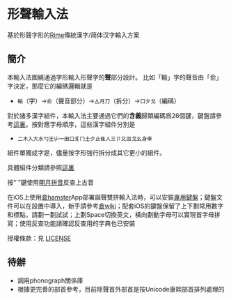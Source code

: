 # 形聲輸入法

基於形聲字形的[Rime](https://rime.im)傳統漢字/简体汉字輸入方案

## 簡介

本輸入法圍繞通過字形輸入形聲字的**聲**部分設計。
比如「輸」字的聲音由「俞」字決定，那麼它的編碼邏輯就是

* `輸`（字）&rarr;`俞`（聲音部分）&rarr;`亼月刀`（拆分）&rarr;`口夕戈`（編碼）

對於諸多漢字組件，本輸入法主要通過它們的**含義**歸類編碼爲26個鍵，鍵盤請參考[這裏](layout.txt)。按對應字母順序，這些漢字組件分別是
* `二木入大水勺王屮一田口豸冂土夕止隹人三卩又皿戈幺身車`

組件單獨成字是，儘量按字形強行拆分成其它更小的組件。

具體組件分類請參照[這裏](src_encode/basic.txt)

按“`”鍵使用[朙月拼音](https://github.com/rime/rime-luna-pinyin)反查上古音

在iOS上使用[倉hamster](https://github.com/imfuxiao/Hamster)App部署諧聲雙拼輸入法時，可以安裝[專用鍵盤](phongraph_keyboard.custom.yaml)；鍵盤文件可以在設置中導入，新手請參考[倉wiki](https://github.com/imfuxiao/Hamster/wiki)；配套iOS的鍵盤保留了上下劃常用數字和標點，請劃一劃試試；上劃Space切換英文，橫向劃動字母可以實現首字母拼寫；使用反查功能請確認反查用的字典也已安裝

授權條款：見 [LICENSE](LICENSE.txt)

## 待辦

* 調用phonograph關係庫
* 根據更完善的部首參考，目前除聲首外部首是按Unicode康熙部首排列處理的